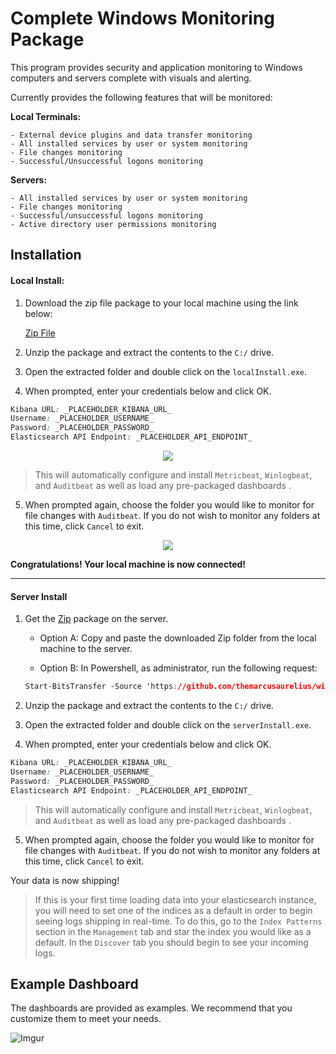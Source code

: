 # Complete Windows Monitoring Package

This program provides security and application monitoring to Windows computers and servers complete with visuals and alerting.

Currently provides the following features that will be monitored:

<b>Local Terminals:</b>
```
- External device plugins and data transfer monitoring
- All installed services by user or system monitoring
- File changes monitoring
- Successful/Unsuccessful logons monitoring 
```

<b>Servers:</b>
```
- All installed services by user or system monitoring
- File changes monitoring
- Successful/unsuccessful logons monitoring
- Active directory user permissions monitoring
```

## Installation

#### Local Install:

1) Download the zip file package to your local machine using the link below:

   [Zip File](https://github.com/themarcusaurelius/windows-monitoring/archive/master.zip)

2) Unzip the package and extract the contents to the `C:/` drive.

3) Open the extracted folder and double click on the `localInstall.exe`.

4) When prompted, enter your credentials below and click OK.

```css
Kibana URL: _PLACEHOLDER_KIBANA_URL_
Username: _PLACEHOLDER_USERNAME_
Password: _PLACEHOLDER_PASSWORD_
Elasticsearch API Endpoint: _PLACEHOLDER_API_ENDPOINT_
```

<p align="center">
    <img src="https://giant.gfycat.com/RewardingLikableGermanpinscher.gif">
</p>

> This will automatically configure and install `Metricbeat`, `Winlogbeat`, and `Auditbeat` as well as load any pre-packaged dashboards . 

5) When prompted again, choose the folder you would like to monitor for file changes with `Auditbeat`. If you do not wish to monitor any folders at this time, click `Cancel` to exit.

<p align="center">
    <img src="https://giant.gfycat.com/DelayedSandyHammerheadbird.gif">
</p>

<b>Congratulations! Your local machine is now connected!</b>

<hr>

#### Server Install

1) Get the [Zip](https://github.com/themarcusaurelius/windows-monitoring/archive/master.zip) package on the server.

   - Option A: Copy and paste the downloaded Zip folder from the local machine to the server.
   
   - Option B: In Powershell, as administrator, run the following request:
   
   ```css
   Start-BitsTransfer -Source 'https://github.com/themarcusaurelius/windows-monitoring/archive/master.zip' -Destination 'C:\Users\Administrator\Downloads\windows-monitoring-master.zip'
   ```

2) Unzip the package and extract the contents to the `C:/` drive.

3) Open the extracted folder and double click on the `serverInstall.exe`.

4) When prompted, enter your credentials below and click OK.

```css
Kibana URL: _PLACEHOLDER_KIBANA_URL_
Username: _PLACEHOLDER_USERNAME_
Password: _PLACEHOLDER_PASSWORD_
Elasticsearch API Endpoint: _PLACEHOLDER_API_ENDPOINT_
```

> This will automatically configure and install `Metricbeat`, `Winlogbeat`, and `Auditbeat` as well as load any pre-packaged dashboards . 

5) When prompted again, choose the folder you would like to monitor for file changes with `Auditbeat`. If you do not wish to monitor any folders at this time, click `Cancel` to exit.

Your data is now shipping!

> If this is your first time loading data into your elasticsearch instance, you will need to set one of the indices as a default in order to begin seeing logs shipping in real-time. To do this, go to the `Index Patterns` section in the `Management` tab and star the index you would like as a default. In the `Discover` tab you should begin to see your incoming logs.

## Example Dashboard

The dashboards are provided as examples. We recommend that you customize them to meet your needs.

![Imgur](https://imgur.com/mBYF75K.jpg)



